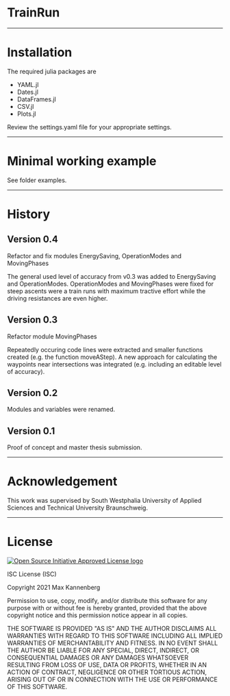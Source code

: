 # TrainRun

------------

# Installation

The required julia packages are
   - YAML.jl
   - Dates.jl
   - DataFrames.jl
   - CSV.jl
   - Plots.jl

Review the settings.yaml file for your appropriate settings.

------------

# Minimal working example

See folder examples.

------------

# History

## Version 0.4

Refactor and fix modules EnergySaving, OperationModes and MovingPhases

The general used level of accuracy from v0.3 was added to EnergySaving and OperationModes. OperationModes and MovingPhases were fixed for steep ascents were a train runs with maximum tractive effort while the driving resistances are even higher.


## Version 0.3

Refactor module MovingPhases

Repeatedly occuring code lines were extracted and smaller functions created (e.g. the function moveAStep). A new approach for calculating the waypoints near intersections was integrated (e.g. including an editable level of accuracy).


## Version 0.2

Modules and variables were renamed.


## Version 0.1

Proof of concept and master thesis submission.

------------

# Acknowledgement

This work was supervised by South Westphalia University of Applied Sciences and Technical University Braunschweig.

------------

# License

  [![Open Source Initiative Approved License logo](https://opensource.org/files/OSIApproved_100X125.png "Open Source Initiative Approved License logo")](https://opensource.org)

ISC License (ISC)

Copyright 2021 Max Kannenberg

Permission to use, copy, modify, and/or distribute this software for any purpose with or without fee is hereby granted, provided that the above copyright notice and this permission notice appear in all copies.

THE SOFTWARE IS PROVIDED "AS IS" AND THE AUTHOR DISCLAIMS ALL WARRANTIES WITH REGARD TO THIS SOFTWARE INCLUDING ALL IMPLIED WARRANTIES OF MERCHANTABILITY AND FITNESS. IN NO EVENT SHALL THE AUTHOR BE LIABLE FOR ANY SPECIAL, DIRECT, INDIRECT, OR CONSEQUENTIAL DAMAGES OR ANY DAMAGES WHATSOEVER RESULTING FROM LOSS OF USE, DATA OR PROFITS, WHETHER IN AN ACTION OF CONTRACT, NEGLIGENCE OR OTHER TORTIOUS ACTION, ARISING OUT OF OR IN CONNECTION WITH THE USE OR PERFORMANCE OF THIS SOFTWARE.
